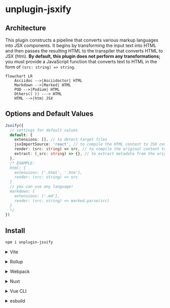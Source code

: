 # unplugin-jsxify

## Architecture

This plugin constructs a pipeline that converts various markup languages into JSX components. It begins by transforming the input text into HTML and then passes the resulting HTML to the transpiler that converts HTML to JSX (htm). **By default, this plugin does not perform any transformations;** you must provide a JavaScript function that converts text to HTML in the form of `(src: string) => string`.

```mermaid
flowchart LR
    Asciidoc -->|Asciidoctor| HTML
    Markdown -->|Marked| HTML
    POD -->|Podium| HTML
    Others(( )) ---> HTML
    HTML -->|htm| JSX
```

## Options and Default Values

```ts
Jsxify({
  // settings for default values
  default: {
    extensions: [], // to detect target files
    jsxImportSource: 'react', // to compile the HTML content to JSX components
    render: (src: string) => src, // to compile the original content to HTML
    extract: (_src: string) => {}, // to extract metadata from the original content
  },
  /* EXAMPLE:
  html: {
    extensions: ['.html', '.htm'],
    render: (src: string) => src
  }
  // you can use any language!
  markdown: {
    extensions: ['.md'],
    render: (src: string) => marked.parse(src)
  }
  */
})
```

## Install

```bash
npm i unplugin-jsxify
```

<details>
<summary>Vite</summary><br>

```ts
// vite.config.ts
import Jsxify from 'unplugin-jsxify/vite'

export default defineConfig({
  plugins: [
    Jsxify({ /* options */ }),
  ],
})
```

Example: [`playground/`](./playground/)

<br></details>

<details>
<summary>Rollup</summary><br>

```ts
// rollup.config.js
import Jsxify from 'unplugin-jsxify/rollup'

export default {
  plugins: [
    Jsxify({ /* options */ }),
  ],
}
```

<br></details>

<details>
<summary>Webpack</summary><br>

```ts
// webpack.config.js
module.exports = {
  /* ... */
  plugins: [
    require('unplugin-jsxify/webpack')({ /* options */ })
  ]
}
```

<br></details>

<details>
<summary>Nuxt</summary><br>

```ts
// nuxt.config.js
export default defineNuxtConfig({
  modules: [
    ['unplugin-jsxify/nuxt', { /* options */ }],
  ],
})
```

> This module works for both Nuxt 2 and [Nuxt Vite](https://github.com/nuxt/vite)

<br></details>

<details>
<summary>Vue CLI</summary><br>

```ts
// vue.config.js
module.exports = {
  configureWebpack: {
    plugins: [
      require('unplugin-jsxify/webpack')({ /* options */ }),
    ],
  },
}
```

<br></details>

<details>
<summary>esbuild</summary><br>

```ts
// esbuild.config.js
import { build } from 'esbuild'
import Jsxify from 'unplugin-jsxify/esbuild'

build({
  plugins: [Jsxify({ /* options */ })],
})
```

<br></details>
